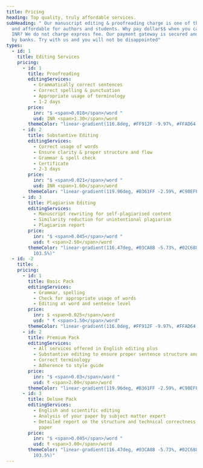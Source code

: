 ```yaml
---
title: Pricing
heading: Top quality, truly affordable services.
subHeading: " Our manuscript editing & proofreading charge is one of the best
  and affordable for authors and students. Why pay dollar$$ when you can pay in
  INR? We do not charge express fee. Our payment gateway is secured and handled
  by banks. Try with us and you will not be disappointed"
types:
  - id: 1
    title: Editing Services
    pricing:
      - id: 1
        title: Proofreading
        editingServices:
          - Grammatically correct sentences
          - Correct spelling & punctuation
          - Appropriate usage of terminology
          - 1-2 days
        price:
          inr: "$ <span>0.018</span>/word "
          usd: INR <span>1.30</span>/word
        themeColor: "linear-gradient(116.8deg, #FF912F -9.97%, #FFAD64 105%)"
      - id: 2
        title: Substantive Editing
        editingServices:
          - Correct usage of words
          - Ensure clarity & proper structure and flow
          - Grammar & spell check
          - Certificate
          - 2-3 days
        price:
          inr: "$ <span>0.021</span>/word "
          usd: INR <span>1.60</span>/word
        themeColor: "linear-gradient(119.96deg, #B361FF -2.59%, #C98EFF 104.08%)"
      - id: 3
        title: Plagiarism Editing
        editingServices:
          - Manuscript rewriting for self-plagiarised content
          - Similarity reduction for unintentional plagiarism
          - Plagiarism report
        price:
          inr: "$ <span>0.045</span>/word "
          usd: ₹ <span>2.50</span>/word
        themeColor: "linear-gradient(116.47deg, #03CA8B -5.73%, #02C688 -5.72%, #05E29C
          103.5%)"
  - id: -2
    title: .
    pricing:
      - id: 1
        title: Basic Pack
        editingServices:
          - Grammar, spelling
          - Check for appropriate usage of words
          - Editing at word and sentence level
        price:
          inr: $ <span>0.025</span>/word
          usd: " ₹ <span>1.50</span>/word"
        themeColor: "linear-gradient(116.8deg, #FF912F -9.97%, #FFAD64 105%)"
      - id: 2
        title: Premium Pack
        editingServices:
          - All services offered in English editing plus
          - Substantive editing to ensure proper sentence structure and flow
          - Correct terminology
          - Adherence to style guide
        price:
          inr: "$ <span>0.03</span>/word "
          usd: ₹ <span>2.00</span>/word
        themeColor: "linear-gradient(119.96deg, #B361FF -2.59%, #C98EFF 104.08%)"
      - id: 3
        title: Deluxe Pack
        editingServices:
          - English and scientific editing
          - Analysis of your paper by subject matter expert
          - Detailed report on the structure and technical correctness of your
            paper
        price:
          inr: "$ <span>0.045</span>/word "
          usd: ₹ <span>3.00</span>/word
        themeColor: "linear-gradient(116.47deg, #03CA8B -5.73%, #02C688 -5.72%, #05E29C
          103.5%)"
---
```

